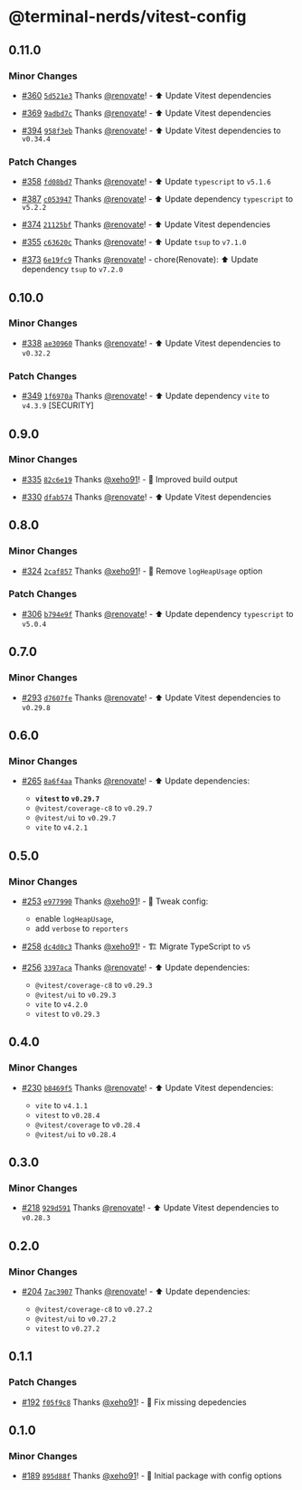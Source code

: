 # @terminal-nerds/vitest-config<!-- markdownlint-disable line-length list-marker-space no-duplicate-header ul-style ul-indent no-bare-urls -->

## 0.11.0

### Minor Changes

- [#360](https://github.com/terminal-nerds/configs/pull/360) [`5d521e3`](https://github.com/terminal-nerds/configs/commit/5d521e3426a228054885e6d748cfed6fa796cdf1) Thanks [@renovate](https://github.com/apps/renovate)! - ⬆️ Update Vitest dependencies

- [#369](https://github.com/terminal-nerds/configs/pull/369) [`9adbd7c`](https://github.com/terminal-nerds/configs/commit/9adbd7cf7dd424b65a9823530c8331e4d107195e) Thanks [@renovate](https://github.com/apps/renovate)! - ⬆️ Update Vitest dependencies

- [#394](https://github.com/terminal-nerds/configs/pull/394) [`958f3eb`](https://github.com/terminal-nerds/configs/commit/958f3ebe2bfd6d67f52a384e997ad8a8e06ec956) Thanks [@renovate](https://github.com/apps/renovate)! - ⬆️ Update Vitest dependencies to `v0.34.4`

### Patch Changes

- [#358](https://github.com/terminal-nerds/configs/pull/358) [`fd08bd7`](https://github.com/terminal-nerds/configs/commit/fd08bd7193f64a5f60db9f3fbe45ffea0a2791fd) Thanks [@renovate](https://github.com/apps/renovate)! - ⬆️ Update `typescript` to `v5.1.6`

- [#387](https://github.com/terminal-nerds/configs/pull/387) [`c053947`](https://github.com/terminal-nerds/configs/commit/c053947dd01f6f9afec5a8e39a7094b3e9ffda62) Thanks [@renovate](https://github.com/apps/renovate)! - ⬆️ Update dependency `typescript` to `v5.2.2`

- [#374](https://github.com/terminal-nerds/configs/pull/374) [`21125bf`](https://github.com/terminal-nerds/configs/commit/21125bf16165556a7a0f65c40384a65b094c8348) Thanks [@renovate](https://github.com/apps/renovate)! - ⬆️ Update Vitest dependencies

- [#355](https://github.com/terminal-nerds/configs/pull/355) [`c63620c`](https://github.com/terminal-nerds/configs/commit/c63620c0b5c60a27a2927e4a461c7d82b3bab403) Thanks [@renovate](https://github.com/apps/renovate)! - ⬆️ Update `tsup` to `v7.1.0`

- [#373](https://github.com/terminal-nerds/configs/pull/373) [`6e19fc9`](https://github.com/terminal-nerds/configs/commit/6e19fc93706f2ca587cf4a6fbe4108321bc92953) Thanks [@renovate](https://github.com/apps/renovate)! - chore(Renovate): ⬆️ Update dependency `tsup` to `v7.2.0`

## 0.10.0

### Minor Changes

- [#338](https://github.com/terminal-nerds/configs/pull/338) [`ae30960`](https://github.com/terminal-nerds/configs/commit/ae30960468827eb67bf67e48ed629608c9d4072f) Thanks [@renovate](https://github.com/apps/renovate)! - ⬆️ Update Vitest dependencies to `v0.32.2`

### Patch Changes

- [#349](https://github.com/terminal-nerds/configs/pull/349) [`1f6970a`](https://github.com/terminal-nerds/configs/commit/1f6970aacfee52586096fd5982139fe132c9263c) Thanks [@renovate](https://github.com/apps/renovate)! - ⬆️ Update dependency `vite` to `v4.3.9` [SECURITY]

## 0.9.0

### Minor Changes

- [#335](https://github.com/terminal-nerds/configs/pull/335) [`82c6e19`](https://github.com/terminal-nerds/configs/commit/82c6e19f5cd0db2b00f75ce4fccac8fa43d4777e) Thanks [@xeho91](https://github.com/xeho91)! - 🔧 Improved build output

- [#330](https://github.com/terminal-nerds/configs/pull/330) [`dfab574`](https://github.com/terminal-nerds/configs/commit/dfab5747083a2de4756c144c5cae42ff31e02c2d) Thanks [@renovate](https://github.com/apps/renovate)! - ⬆️ Update Vitest dependencies

## 0.8.0

### Minor Changes

- [#324](https://github.com/terminal-nerds/configs/pull/324) [`2caf857`](https://github.com/terminal-nerds/configs/commit/2caf85755e64d471826cce3b2be3a163c67c8379) Thanks [@xeho91](https://github.com/xeho91)! - 🔧 Remove `logHeapUsage` option

### Patch Changes

- [#306](https://github.com/terminal-nerds/configs/pull/306) [`b794e9f`](https://github.com/terminal-nerds/configs/commit/b794e9f973d4b5654d4250891a8c353fbbc78934) Thanks [@renovate](https://github.com/apps/renovate)! - ⬆️ Update dependency `typescript` to `v5.0.4`

## 0.7.0

### Minor Changes

- [#293](https://github.com/terminal-nerds/configs/pull/293) [`d7607fe`](https://github.com/terminal-nerds/configs/commit/d7607fee58f0f4ccf6c3cc8c2142a5d66cd32e35) Thanks [@renovate](https://github.com/apps/renovate)! - ⬆️ Update Vitest dependencies to `v0.29.8`

## 0.6.0

### Minor Changes

- [#265](https://github.com/terminal-nerds/configs/pull/265) [`8a6f4aa`](https://github.com/terminal-nerds/configs/commit/8a6f4aa75ac84316fadc70994e8813e7c187d349) Thanks [@renovate](https://github.com/apps/renovate)! - ⬆️ Update dependencies:

  - **`vitest` to `v0.29.7`**
  - `@vitest/coverage-c8` to `v0.29.7`
  - `@vitest/ui` to `v0.29.7`
  - `vite` to `v4.2.1`

## 0.5.0

### Minor Changes

- [#253](https://github.com/terminal-nerds/configs/pull/253) [`e977990`](https://github.com/terminal-nerds/configs/commit/e977990242624256912a220c9835b5fefe3268ba) Thanks [@xeho91](https://github.com/xeho91)! - 🔧 Tweak config:

  - enable `logHeapUsage`,
  - add `verbose` to `reporters`

- [#258](https://github.com/terminal-nerds/configs/pull/258) [`dc4d0c3`](https://github.com/terminal-nerds/configs/commit/dc4d0c33897508fe665e099c1ab939484bb5dd85) Thanks [@xeho91](https://github.com/xeho91)! - 🏗 Migrate TypeScript to `v5`

- [#256](https://github.com/terminal-nerds/configs/pull/256) [`3397aca`](https://github.com/terminal-nerds/configs/commit/3397aca7413d9f080150a7c7537eac1a0c4a2c34) Thanks [@renovate](https://github.com/apps/renovate)! - ⬆️ Update dependencies:

  - `@vitest/coverage-c8` to `v0.29.3`
  - `@vitest/ui` to `v0.29.3`
  - `vite` to `v4.2.0`
  - `vitest` to `v0.29.3`

## 0.4.0

### Minor Changes

- [#230](https://github.com/terminal-nerds/configs/pull/230) [`b8469f5`](https://github.com/terminal-nerds/configs/commit/b8469f53317ced4bbcb58e83afe95642b3af175a) Thanks [@renovate](https://github.com/apps/renovate)! - ⬆️ Update Vitest dependencies:

  - `vite` to `v4.1.1`
  - `vitest` to `v0.28.4`
  - `@vitest/coverage` to `v0.28.4`
  - `@vitest/ui` to `v0.28.4`

## 0.3.0

### Minor Changes

- [#218](https://github.com/terminal-nerds/configs/pull/218) [`929d591`](https://github.com/terminal-nerds/configs/commit/929d5912112ff843cfd6eb7bc6ecafc5e5c065c9) Thanks [@renovate](https://github.com/apps/renovate)! - ⬆️ Update Vitest dependencies to `v0.28.3`

## 0.2.0

### Minor Changes

- [#204](https://github.com/terminal-nerds/configs/pull/204) [`7ac3907`](https://github.com/terminal-nerds/configs/commit/7ac3907a9f776531e285415b876afcf8ba332eeb) Thanks [@renovate](https://github.com/apps/renovate)! - ⬆️ Update dependencies:

  - `@vitest/coverage-c8` to `v0.27.2`
  - `@vitest/ui` to `v0.27.2`
  - `vitest` to `v0.27.2`

## 0.1.1

### Patch Changes

- [#192](https://github.com/terminal-nerds/configs/pull/192) [`f05f9c8`](https://github.com/terminal-nerds/configs/commit/f05f9c8c4d60338b82f7709f4176a2470627ae18) Thanks [@xeho91](https://github.com/xeho91)! - 🐛 Fix missing depedencies

## 0.1.0

### Minor Changes

- [#189](https://github.com/terminal-nerds/configs/pull/189) [`895d88f`](https://github.com/terminal-nerds/configs/commit/895d88fae9b6ae0be5d8a42f13bc6e47a8b3bcde) Thanks [@xeho91](https://github.com/xeho91)! - 🎉 Initial package with config options

